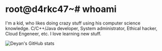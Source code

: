# root@d4rkc47~# whoami
I'm a kid, who likes doing crazy stuff using his computer science knowledge. C/C++/Java developer, System administrator, Ethical hacker, Cloud Engeneer, etc. I love learning new stuff.

![Deyan's GitHub stats](https://github-readme-stats.vercel.app/api?username=Deyan2306&show_icons=true&theme=dracula)
